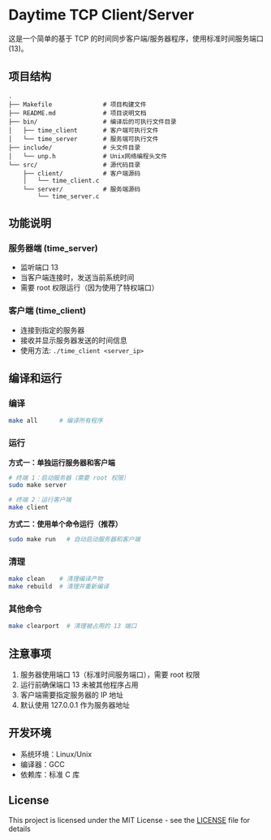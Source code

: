 # Daytime TCP Client/Server

这是一个简单的基于 TCP 的时间同步客户端/服务器程序，使用标准时间服务端口(13)。

## 项目结构

```plaintext
.
├── Makefile              # 项目构建文件
├── README.md             # 项目说明文档
├── bin/                  # 编译后的可执行文件目录
│   ├── time_client       # 客户端可执行文件
│   └── time_server       # 服务端可执行文件
├── include/              # 头文件目录
│   └── unp.h             # Unix网络编程头文件
└── src/                  # 源代码目录
    ├── client/           # 客户端源码
    │   └── time_client.c
    └── server/           # 服务端源码
        └── time_server.c
```

## 功能说明

### 服务器端 (time_server)
- 监听端口 13
- 当客户端连接时，发送当前系统时间
- 需要 root 权限运行（因为使用了特权端口）

### 客户端 (time_client)
- 连接到指定的服务器
- 接收并显示服务器发送的时间信息
- 使用方法: `./time_client <server_ip>`

## 编译和运行

### 编译
```bash
make all      # 编译所有程序
```

### 运行

**方式一：单独运行服务器和客户端**

```bash
# 终端 1：启动服务器（需要 root 权限）
sudo make server

# 终端 2：运行客户端
make client
```

**方式二：使用单个命令运行（推荐）**

```bash
sudo make run   # 自动启动服务器和客户端
```

### 清理
```bash
make clean    # 清理编译产物
make rebuild  # 清理并重新编译
```

### 其他命令
```bash
make clearport  # 清理被占用的 13 端口
```

## 注意事项

1. 服务器使用端口 13（标准时间服务端口），需要 root 权限
2. 运行前确保端口 13 未被其他程序占用
3. 客户端需要指定服务器的 IP 地址
4. 默认使用 127.0.0.1 作为服务器地址

## 开发环境

- 系统环境：Linux/Unix
- 编译器：GCC
- 依赖库：标准 C 库

## License
This project is licensed under the MIT License - see the [LICENSE](LICENSE) file for details